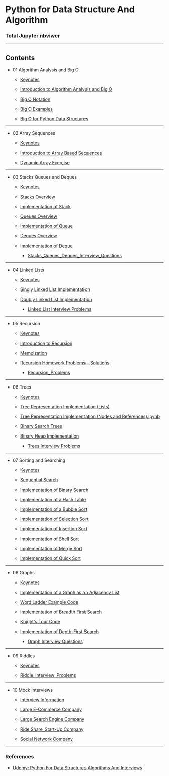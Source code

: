 # Python for Data Structure And Algorithm

### [Total Jupyter nbviwer](http://nbviewer.jupyter.org/github/leehaesung/Python_for_Algorithms_Data_Structures/tree/master/)

***

## Contents

* 01 Algorithm Analysis and Big O
  * [Keynotes](https://github.com/leehaesung/Python_for_Algorithms_Data_Structures/blob/master/01_Algorithm_Analysis_and_BigO/00_Keynotes/00_README.md)

  * [Introduction to Algorithm Analysis and Big O](https://github.com/leehaesung/Python_for_Algorithms_Data_Structures/blob/master/01_Algorithm_Analysis_and_BigO/01_Introduction_to_Algorithm_Analysis_and_Big_O%20.ipynb)

  * [Big O Notation](https://github.com/leehaesung/Python_for_Algorithms_Data_Structures/blob/master/01_Algorithm_Analysis_and_BigO/02_Big_O_Notation.ipynb)
  
  * [Big O Examples](https://github.com/leehaesung/Python_for_Algorithms_Data_Structures/blob/master/01_Algorithm_Analysis_and_BigO/03_Big_O_Examples.ipynb)
  
  * [Big O for Python Data Structures](https://github.com/leehaesung/Python_for_Algorithms_Data_Structures/blob/master/01_Algorithm_Analysis_and_BigO/04_Big_O_for_Python_Data_Structures.ipynb)
  
  

***
* 02 Array Sequences
  * [Keynotes](https://github.com/leehaesung/Python_for_Algorithms_Data_Structures/blob/master/02_Array_Sequences/00_Keynotes/00_README.md)

  * [Introduction to Array Based Sequences](https://github.com/leehaesung/Python_for_Algorithms_Data_Structures/blob/master/02_Array_Sequences/01_Introduction_to_Array_Based_Sequences.ipynb)
  
  * [Dynamic Array Exercise](https://github.com/leehaesung/Python_for_Algorithms_Data_Structures/blob/master/02_Array_Sequences/04_Dynamic_Array_Exercise.ipynb)
  
 

***
* 03 Stacks Queues and Deques
  * [Keynotes](https://github.com/leehaesung/Python_for_Algorithms_Data_Structures/blob/master/03_Stacks_Queues_and_Deques/00_Keynotes/00_README.md)

  * [Stacks Overview](https://github.com/leehaesung/Python_for_Algorithms_Data_Structures/blob/master/03_Stacks_Queues_and_Deques/02_Stacks_Overview.ipynb)
  
  * [Implementation of Stack](https://github.com/leehaesung/Python_for_Algorithms_Data_Structures/blob/master/03_Stacks_Queues_and_Deques/03_Implementation_of_Stack.ipynb)
  
  * [Queues Overview](https://github.com/leehaesung/Python_for_Algorithms_Data_Structures/blob/master/03_Stacks_Queues_and_Deques/04_Queues_Overview.ipynb)
  
  * [Implementation of Queue](https://github.com/leehaesung/Python_for_Algorithms_Data_Structures/blob/master/03_Stacks_Queues_and_Deques/05_Implementation_of_Queue.ipynb)
  
  * [Deques Overview](https://github.com/leehaesung/Python_for_Algorithms_Data_Structures/blob/master/03_Stacks_Queues_and_Deques/06_Deques_Overview.ipynb)
  
  * [Implementation of Deque](https://github.com/leehaesung/Python_for_Algorithms_Data_Structures/blob/master/03_Stacks_Queues_and_Deques/07_Implementation_of_Deque.ipynb)
  
    * [Stacks_Queues_Deques_Interview_Questions](http://nbviewer.jupyter.org/github/leehaesung/Python_for_Algorithms_Data_Structures/tree/master/03_Stacks_Queues_and_Deques/Stacks_Queues_Deques_Interview_Questions/)


***
* 04 Linked Lists
  * [Keynotes](https://github.com/leehaesung/Python_for_Algorithms_Data_Structures/blob/master/04_Linked_Lists/00_Keynotes/00_README.md)

  * [Singly Linked List Implementation](https://github.com/leehaesung/Python_for_Algorithms_Data_Structures/blob/master/04_Linked_Lists/03_Singly_Linked_List_Implementation.ipynb)
  
  * [Doubly Linked List Implementation](https://github.com/leehaesung/Python_for_Algorithms_Data_Structures/blob/master/04_Linked_Lists/05_Doubly_Linked_List_Implementation.ipynb)
  
    * [ Linked List Interview Problems](http://nbviewer.jupyter.org/github/leehaesung/Python_for_Algorithms_Data_Structures/tree/master/04_Linked_Lists/Linked_List_Interview_Problems/)
  

***
* 05 Recursion
  * [Keynotes](https://github.com/leehaesung/Python_for_Algorithms_Data_Structures/blob/master/05_Recursion/00_Keynotes/00_README.md)

  * [Introduction to Recursion](https://github.com/leehaesung/Python_for_Algorithms_Data_Structures/blob/master/05_Recursion/01_Introduction_to_Recursion.ipynb)
  
  * [Memoization](https://github.com/leehaesung/Python_for_Algorithms_Data_Structures/blob/master/05_Recursion/04_Memoization.ipynb)
  
  * [Recursion Homework Problems - Solutions](https://github.com/leehaesung/Python_for_Algorithms_Data_Structures/blob/master/05_Recursion/03_Recursion_Homework_Example_Problems_SOLUTIONS.ipynb)

    * [Recursion_Problems](http://nbviewer.jupyter.org/github/leehaesung/Python_for_Algorithms_Data_Structures/tree/master/05_Recursion/Recursion_Problems/)

  

***
* 06 Trees
  * [Keynotes](https://github.com/leehaesung/Python_for_Algorithms_Data_Structures/blob/master/06_Trees/00_Keynotes/00_README.md)

  * [Tree Representation Implementation (Lists)](https://github.com/leehaesung/Python_for_Algorithms_Data_Structures/blob/master/06_Trees/01_Tree_Representation_Implementation_Lists.ipynb)
  
  * [Tree Representation Implementation (Nodes and References).ipynb](https://github.com/leehaesung/Python_for_Algorithms_Data_Structures/blob/master/06_Trees/02_Tree_Representation_Implementation_Nodes_and_References.ipynb)
  
  * [Binary Search Trees](https://github.com/leehaesung/Python_for_Algorithms_Data_Structures/blob/master/06_Trees/04_Binary_Search_Trees.ipynb)
  
  * [Binary Heap Implementation](https://github.com/leehaesung/Python_for_Algorithms_Data_Structures/blob/master/06_Trees/03_Binary_Heap_Implementation.ipynb)
  
    * [ Trees Interview Problems](http://nbviewer.jupyter.org/github/leehaesung/Python_for_Algorithms_Data_Structures/tree/master/06_Trees/Trees_Interview_Problems/)


***
* 07 Sorting and Searching
  * [Keynotes](https://github.com/leehaesung/Python_for_Algorithms_Data_Structures/blob/master/07_Sorting_and_Searching/00_Keynotes/00_README.md)

  * [Sequential Search](https://github.com/leehaesung/Python_for_Algorithms_Data_Structures/blob/master/07_Sorting_and_Searching/01_Sequential_Search.ipynb)
  
  * [Implementation of Binary Search](https://github.com/leehaesung/Python_for_Algorithms_Data_Structures/blob/master/07_Sorting_and_Searching/02_Implementation_of_Binary_Search.ipynb)
  
  * [Implementation of a Hash Table](https://github.com/leehaesung/Python_for_Algorithms_Data_Structures/blob/master/07_Sorting_and_Searching/03_Implementation_of_a_Hash_Table.ipynb)
  
  * [Implementation of a Bubble Sort](https://github.com/leehaesung/Python_for_Algorithms_Data_Structures/blob/master/07_Sorting_and_Searching/04_Implementation_of_Bubble_Sort.ipynb)
  
  * [Implementation of Selection Sort](https://github.com/leehaesung/Python_for_Algorithms_Data_Structures/blob/master/07_Sorting_and_Searching/05_Implementation_of_Selection_Sort.ipynb)
  
  * [Implementation of Insertion Sort](https://github.com/leehaesung/Python_for_Algorithms_Data_Structures/blob/master/07_Sorting_and_Searching/06_Implementation_of_Insertion_Sort.ipynb)
  
  * [Implementation of Shell Sort](https://github.com/leehaesung/Python_for_Algorithms_Data_Structures/blob/master/07_Sorting_and_Searching/07_Implementation_of_Shell_Sort.ipynb)
  
  * [Implementation of Merge Sort](https://github.com/leehaesung/Python_for_Algorithms_Data_Structures/blob/master/07_Sorting_and_Searching/08_Implementation_of_Merge_Sort.ipynb)
  
  * [Implementation of Quick Sort](https://github.com/leehaesung/Python_for_Algorithms_Data_Structures/blob/master/07_Sorting_and_Searching/09_Implementation_of_Quick_Sort.ipynb)



***
* 08 Graphs
  * [Keynotes](https://github.com/leehaesung/Python_for_Algorithms_Data_Structures/blob/master/08_Graphs/00_Keynotes/00_README.md)

  * [Implementation of a Graph as an Adjacency List](https://github.com/leehaesung/Python_for_Algorithms_Data_Structures/blob/master/08_Graphs/01_Implementation_of_Adjacency_List.ipynb)
  
  * [Word Ladder Example Code](https://github.com/leehaesung/Python_for_Algorithms_Data_Structures/blob/master/08_Graphs/02_Word_Ladder_Example_Problem.ipynb)
  
  * [Implementation of Breadth First Search](https://github.com/leehaesung/Python_for_Algorithms_Data_Structures/blob/master/08_Graphs/03_Implementation_of_Breadth_First_Search.ipynb)
  
  * [Knight's Tour Code](https://github.com/leehaesung/Python_for_Algorithms_Data_Structures/blob/master/08_Graphs/04_Knight's_Tour_Example_Problem.ipynb)
  
  * [Implementation of Depth-First Search](https://github.com/leehaesung/Python_for_Algorithms_Data_Structures/blob/master/08_Graphs/05_Implementation_of_Depth_First_Search.ipynb)

    * [ Graph Interview Questions](http://nbviewer.jupyter.org/github/leehaesung/Python_for_Algorithms_Data_Structures/tree/master/08_Graphs/Graph_Interview_Questions/)

***
* 09 Riddles
  * [Keynotes](https://github.com/leehaesung/Python_for_Algorithms_Data_Structures/blob/master/09_Riddles/00_Keynotes/00_README.md)
  
  * [Riddle_Interview_Problems](http://nbviewer.jupyter.org/github/leehaesung/Python_for_Algorithms_Data_Structures/tree/master/09_Riddles/Riddle_Interview_Problems/)

***
* 10 Mock Interviews
  * [Interview Information](https://github.com/leehaesung/Python_for_Algorithms_Data_Structures/blob/master/10_Mock%20Interviews/Interview_Information/00_Interview_Information.md)
  
  * [Large E-Commerce Company](http://nbviewer.jupyter.org/github/leehaesung/Python_for_Algorithms_Data_Structures/tree/master/10_Mock%20Interviews/Large_E-Commerce_Company/)

  * [ Large Search Engine Company](http://nbviewer.jupyter.org/github/leehaesung/Python_for_Algorithms_Data_Structures/tree/master/10_Mock%20Interviews/Large_Search_Engine_Company/)
  
  * [Ride Share_Start-Up Company](http://nbviewer.jupyter.org/github/leehaesung/Python_for_Algorithms_Data_Structures/tree/master/10_Mock%20Interviews/Ride_Share_Start-Up_Company/)
  
  * [Social Network Company](http://nbviewer.jupyter.org/github/leehaesung/Python_for_Algorithms_Data_Structures/tree/master/10_Mock%20Interviews/Social_Network_Company/)

***
### References
  * [Udemy: Python For Data Structures Algorithms And Interviews](https://www.udemy.com/python-for-data-structures-algorithms-and-interviews/)   
